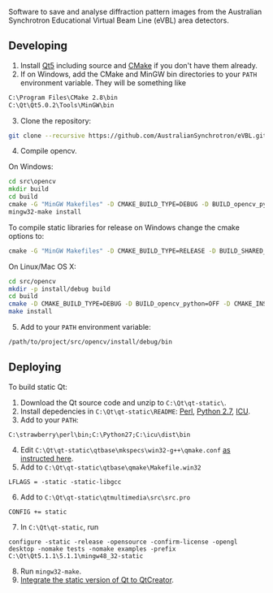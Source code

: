 Software to save and analyse diffraction pattern images from the Australian Synchrotron Educational Virtual Beam Line (eVBL) area detectors.

Developing
----------

1. Install [Qt5](http://qt-project.org/downloads) including source and [CMake](http://www.cmake.org/cmake/resources/software.html) if you don't have them already.
2. If on Windows, add the CMake and MinGW bin directories to your `PATH` environment variable. They will be something like
  
  ```bat
  C:\Program Files\CMake 2.8\bin
  C:\Qt\Qt5.0.2\Tools\MinGW\bin
  ```
  
3. Clone the repository:

  ```bash
  git clone --recursive https://github.com/AustralianSynchrotron/eVBL.git
  ```

4. Compile opencv.

  On Windows:

  ```bat
  cd src\opencv
  mkdir build
  cd build
  cmake -G "MinGW Makefiles" -D CMAKE_BUILD_TYPE=DEBUG -D BUILD_opencv_python=OFF -D CMAKE_INSTALL_PREFIX="%CD%\..\install\debug" ..
  mingw32-make install
  ```

  To compile static libraries for release on Windows change the cmake options to:
  ```bat
  cmake -G "MinGW Makefiles" -D CMAKE_BUILD_TYPE=RELEASE -D BUILD_SHARED_LIBS=NO -D BUILD_opencv_python=OFF -D CMAKE_INSTALL_PREFIX="%CD%\..\install\release" ..
  ```
  
  On Linux/Mac OS X:
  
  ```bash
  cd src/opencv
  mkdir -p install/debug build
  cd build
  cmake -D CMAKE_BUILD_TYPE=DEBUG -D BUILD_opencv_python=OFF -D CMAKE_INSTALL_PREFIX="$(pwd)/../install/debug" ..
  make install
  ```

5. Add to your `PATH` environment variable:
  
  ```bash
  /path/to/project/src/opencv/install/debug/bin
  ```

Deploying
---------

To build static Qt:

1. Download the Qt source code and unzip to `C:\Qt\qt-static\`.
2. Install depedencies in `C:\Qt\qt-static\README`: [Perl](http://strawberryperl.com/), [Python 2.7](http://www.python.org/download/), [ICU](http://qt-project.org/wiki/Compiling-ICU-with-MinGW).
3. Add to your `PATH`:
  
  ```
  C:\strawberry\perl\bin;C:\Python27;C:\icu\dist\bin
  ```

4. Edit `C:\Qt\qt-static\qtbase\mkspecs\win32-g++\qmake.conf` [as instructed here](http://www.qtcentre.org/wiki/index.php?title=Building_static_Qt_on_Windows_with_MinGW).
5. Add to `C:\Qt\qt-static\qtbase\qmake\Makefile.win32`

  ```
  LFLAGS = -static -static-libgcc
  ```
  
6. Add to `C:\Qt\qt-static\qtmultimedia\src\src.pro`
  
  ``` 
  CONFIG += static
  ```

7. In `C:\Qt\qt-static`, run

  ```
  configure -static -release -opensource -confirm-license -opengl desktop -nomake tests -nomake examples -prefix C:\Qt\Qt5.1.1\5.1.1\mingw48_32-static
  ```

8. Run `mingw32-make`.
9. [Integrate the static version of Qt to QtCreator](http://qt-project.org/wiki/How_to_build_a_static_Qt_version_for_Windows_with_gcc#0a567b9d89a882ced5936e050ef62a79).
